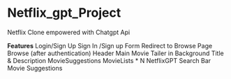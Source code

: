 # Netflix_gpt_Project
Netflix Clone empowered with Chatgpt Api

**Features**
Login/Sign Up
    Sign In /Sign up Form
    Redirect to Browse Page
Browse (after authentication)
    Header
    Main Movie
      Tailer in Background
      Title & Description
      MovieSuggestions
        MovieLists * N
NetflixGPT
    Search Bar
    Movie Suggestions

